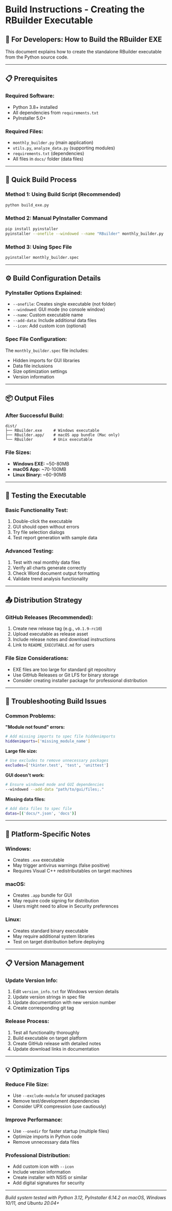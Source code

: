 # Build Instructions - Creating the RBuilder Executable

## 🔨 **For Developers: How to Build the RBuilder EXE**

This document explains how to create the standalone RBuilder executable from the Python source code.

---

## 📋 **Prerequisites**

### **Required Software:**
- Python 3.8+ installed
- All dependencies from `requirements.txt`
- PyInstaller 5.0+

### **Required Files:**
- `monthly_builder.py` (main application)
- `utils.py`, `analyze_data.py` (supporting modules)  
- `requirements.txt` (dependencies)
- All files in `docs/` folder (data files)

---

## 🚀 **Quick Build Process**

### **Method 1: Using Build Script (Recommended)**
```bash
python build_exe.py
```

### **Method 2: Manual PyInstaller Command**
```bash
pip install pyinstaller
pyinstaller --onefile --windowed --name "RBuilder" monthly_builder.py
```

### **Method 3: Using Spec File**
```bash
pyinstaller monthly_builder.spec
```

---

## ⚙️ **Build Configuration Details**

### **PyInstaller Options Explained:**
- `--onefile`: Creates single executable (not folder)
- `--windowed`: GUI mode (no console window)
- `--name`: Custom executable name
- `--add-data`: Include additional data files
- `--icon`: Add custom icon (optional)

### **Spec File Configuration:**
The `monthly_builder.spec` file includes:
- Hidden imports for GUI libraries
- Data file inclusions
- Size optimization settings
- Version information

---

## 📦 **Output Files**

### **After Successful Build:**
```
dist/
├── RBuilder.exe     # Windows executable
├── RBuilder.app/    # macOS app bundle (Mac only)
└── RBuilder         # Unix executable
```

### **File Sizes:**
- **Windows EXE:** ~50-80MB
- **macOS App:** ~70-100MB  
- **Linux Binary:** ~60-90MB

---

## 🧪 **Testing the Executable**

### **Basic Functionality Test:**
1. Double-click the executable
2. GUI should open without errors
3. Try file selection dialogs
4. Test report generation with sample data

### **Advanced Testing:**
1. Test with real monthly data files
2. Verify all charts generate correctly
3. Check Word document output formatting
4. Validate trend analysis functionality

---

## 📤 **Distribution Strategy**

### **GitHub Releases (Recommended):**
1. Create new release tag (e.g., `v0.1.9-rc10`)
2. Upload executable as release asset
3. Include release notes and download instructions
4. Link to `README_EXECUTABLE.md` for users

### **File Size Considerations:**
- EXE files are too large for standard git repository
- Use GitHub Releases or Git LFS for binary storage
- Consider creating installer package for professional distribution

---

## 🔧 **Troubleshooting Build Issues**

### **Common Problems:**

**"Module not found" errors:**
```bash
# Add missing imports to spec file hiddenimports
hiddenimports=['missing_module_name']
```

**Large file size:**
```bash
# Use excludes to remove unnecessary packages
excludes=['tkinter.test', 'test', 'unittest']
```

**GUI doesn't work:**
```bash
# Ensure windowed mode and GUI dependencies
--windowed --add-data "path/to/gui/files;."
```

**Missing data files:**
```bash
# Add data files to spec file
datas=[('docs/*.json', 'docs')]
```

---

## 🎯 **Platform-Specific Notes**

### **Windows:**
- Creates `.exe` executable
- May trigger antivirus warnings (false positive)
- Requires Visual C++ redistributables on target machines

### **macOS:**
- Creates `.app` bundle for GUI
- May require code signing for distribution
- Users might need to allow in Security preferences

### **Linux:**
- Creates standard binary executable
- May require additional system libraries
- Test on target distribution before deploying

---

## 📋 **Version Management**

### **Update Version Info:**
1. Edit `version_info.txt` for Windows version details
2. Update version strings in spec file
3. Update documentation with new version number
4. Create corresponding git tag

### **Release Process:**
1. Test all functionality thoroughly
2. Build executable on target platform
3. Create GitHub release with detailed notes
4. Update download links in documentation

---

## 💡 **Optimization Tips**

### **Reduce File Size:**
- Use `--exclude-module` for unused packages
- Remove test/development dependencies
- Consider UPX compression (use cautiously)

### **Improve Performance:**
- Use `--onedir` for faster startup (multiple files)
- Optimize imports in Python code
- Remove unnecessary data files

### **Professional Distribution:**
- Add custom icon with `--icon`
- Include version information
- Create installer with NSIS or similar
- Add digital signatures for security

---

*Build system tested with Python 3.12, PyInstaller 6.14.2 on macOS, Windows 10/11, and Ubuntu 20.04+*